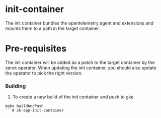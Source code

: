 # init-container 
The init container bundles the opentelemetry agent and extensions and mounts them to a path in the target container.

# Pre-requisites
The init container will be added as a patch to the target container by the zerok operator. When updating the init container, you should also update the operator to pick the right version.

### Building
1. To create a new build of the init container and push to gke.

```
make buildAndPush
```# zk-app-init-container
